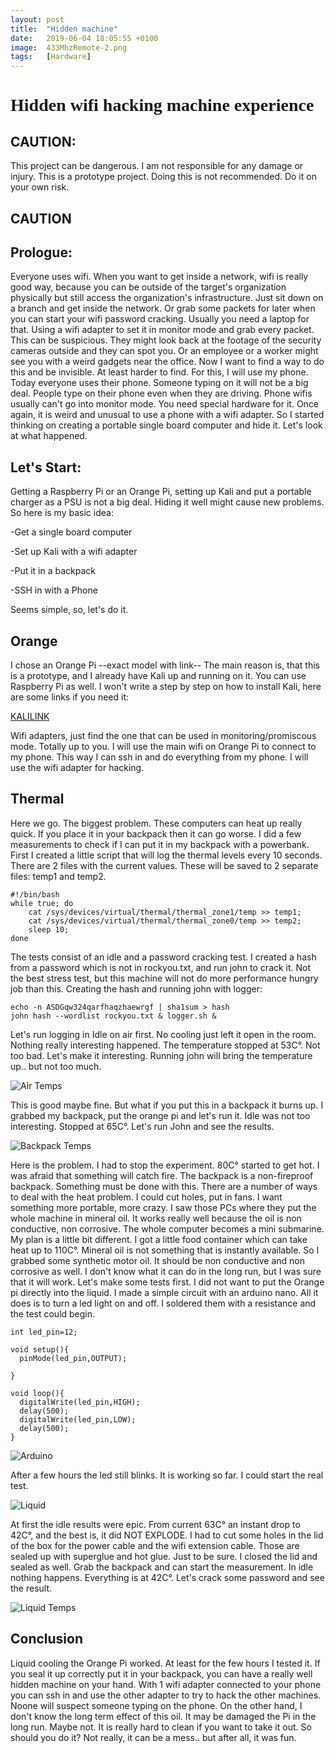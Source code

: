 ```yaml
---
layout: post
title:  "Hidden machine"
date:   2019-06-04 18:05:55 +0100
image:  433MhzRemote-2.png
tags:   [Hardware]
---
```


<link href='https://fonts.googleapis.com/css?family=Verdana' rel='stylesheet'>
<h1 style="font-family:Verdana">Hidden wifi hacking machine experience </h1>

<h2>CAUTION:</h2>
This project can be dangerous. I am not responsible for any damage or injury. This is a prototype project. Doing this is not recommended. Do it on your own risk. 
<h2>CAUTION</h2>

<h2>Prologue:</h2>
Everyone uses wifi. When you want to get inside a network, wifi is really good way, because you can be outside of the target's organization physically but still access the organization's infrastructure. Just sit down on a branch and get inside the network. Or grab some packets for later when you can start your wifi password cracking. Usually you need a laptop for that. Using a wifi adapter to set it in monitor mode and grab every packet. This can be suspicious. They might look back at the footage of the security cameras outside and they can spot you. Or an employee or a worker might see you with a weird gadgets near the office. Now I want to find a way to do this and be invisible. At least harder to find. For this, I will use my phone. Today everyone uses their phone. Someone typing on it will not be a big deal. People type on their phone even when they are driving. Phone wifis usually can't go into monitor mode. You need special hardware for it.  Once again, it is weird and unusual to use a phone with a wifi adapter. So I started thinking on creating a portable single board computer and hide it. Let's look at what happened.

<h2>Let's Start:</h2>

Getting a Raspberry Pi or an Orange Pi, setting up Kali and put a portable charger as a PSU is not a big deal. Hiding it well might cause new problems. So here is my basic idea:

-Get a single board computer

-Set up Kali with a wifi adapter

-Put it in a backpack

-SSH in with a Phone

Seems simple, so, let's do it.

<h2>Orange</h2>

I chose an Orange Pi --exact model with link-- The main reason is, that this is a prototype, and I 
already have Kali up and running on it. You can use Raspberry Pi as well. I won't write a step by step on how to install Kali, here are some links if you need it:

[KALILINK](http://www.orangepi.org/downloadresources/)

Wifi adapters, just find the one that can be used in monitoring/promiscous mode. Totally up to you. I will use the main wifi on Orange Pi to connect to my phone. This way I can ssh in and do everything from my phone. I will use the wifi adapter for hacking.

<h2>Thermal</h2>

Here we go. The biggest problem. These computers can heat up really quick. If you place it in your backpack then it can go worse. I did a few measurements to check if I can put it in my backpack with a powerbank. First I created a little script that will log the thermal levels every 10 seconds. There are 2 files with the current values. These will be saved to 2 separate files: temp1 and temp2.

```
#!/bin/bash
while true; do
	cat /sys/devices/virtual/thermal/thermal_zone1/temp >> temp1;
	cat /sys/devices/virtual/thermal/thermal_zone0/temp >> temp2;
	sleep 10;
done
```

The tests consist of an idle and a password cracking test. I created a hash from a password which is not in rockyou.txt, and run john to crack it. Not the best stress test, but this machine will not do more performance hungry job than this. Creating the hash and running john with logger:

```
echo -n ASDGqw324qarfhaqzhaewrgf | sha1sum > hash
john hash --wordlist rockyou.txt & logger.sh &
```

Let's run logging in Idle on air first. No cooling just left it open in the room. Nothing really interesting happened. The temperature stopped at 53C°. Not too bad. Let's make it interesting. Running john will bring the temperature up.. but not too much. 

![Air Temps](/img/wifiMachine/air.PNG)

This is good maybe fine. But what if you put this in a backpack it burns up. I grabbed my backpack, put the orange pi and let's run it. Idle was not too interesting. Stopped at 65C°. Let's run John and see the results.

![Backpack Temps](/img/wifiMachine/backpack.PNG)

Here is the problem. I had to stop the experiment. 80C° started to get hot. I was afraid that something will catch fire. The backpack is a non-fireproof backpack. Something must be done with this. There are a number of ways to deal with the heat problem. I could cut holes, put in fans. I want something more portable, more crazy. I saw those PCs where they put the whole machine in mineral oil. It works really well because the oil is non conductive, non corrosive. The  whole computer becomes a mini submarine. My plan is a little bit different. I got a little food container which can take heat up to 110C°. Mineral oil is not something that is instantly available. So I grabbed some synthetic motor oil. It should be non conductive and non corrosive as well. I don't know what it can do in the long run, but I was sure that it will work. Let's make some tests first. I did not want to put the Orange pi directly into the liquid. I made a simple circuit with an arduino nano. All it does is to turn a led light on and off. I soldered them with a resistance and the test could begin. 

```
int led_pin=12;

void setup(){
  pinMode(led_pin,OUTPUT);

}

void loop(){
  digitalWrite(led_pin,HIGH);
  delay(500);
  digitalWrite(led_pin,LOW);
  delay(500);
}
```

![Arduino](/img/wifiMachine/arduino.jpg)

After a few hours the led still blinks. It is working so far. I could start the real test.

![Liquid](/img/wifiMachine/test.gif)

At first the idle results were epic. From current 63C° an instant drop to 42C°, and the best is, it did NOT EXPLODE. I had to cut some holes in the lid of the box for the power cable and the wifi extension cable. Those are sealed up with superglue and hot glue. Just to be sure. I closed the lid and sealed as well. Grab the backpack and can start the measurement. In idle nothing happens. Everything is at 42C°. Let's crack some password and see the result.

![Liquid Temps](/img/wifiMachine/liquid.PNG)

<h2>Conclusion</h2>
Liquid cooling the Orange Pi worked. At least for the few hours I tested it. If you seal it up correctly put it in your backpack, you can have a really well hidden machine on your hand. With 1 wifi adapter connected to your phone you can ssh in and use the other adapter to try to hack the other machines. Noone will suspect someone typing on the phone. On the other hand, I don't know the long term effect of this oil. It may be damaged the Pi in the long run. Maybe not. It is really hard to clean if you want to take it out. So should you do it? Not really, it can be a mess.. but after all, it was fun.


